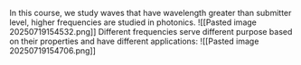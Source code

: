In this course, we study waves that have wavelength greater than submitter level, higher frequencies are studied in photonics.
![[Pasted image 20250719154532.png]]
Different frequencies serve different purpose based on their properties and have different applications:
![[Pasted image 20250719154706.png]]
